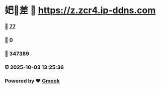 # 妑🔭差 :link: https://z.zcr4.ip-ddns.com 
### :page_facing_up: [77](https://z.zcr4.ip-ddns.com/tag.html) 
### :speech_balloon: 0 
### :hibiscus: 347389 
### :alarm_clock: 2025-10-03 13:25:36 
### Powered by :heart: [Gmeek](https://github.com/Meekdai/Gmeek)
